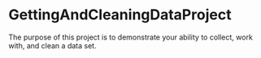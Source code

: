 # GettingAndCleaningDataProject
The purpose of this project is to demonstrate your ability to collect, work with, and clean a data set.
